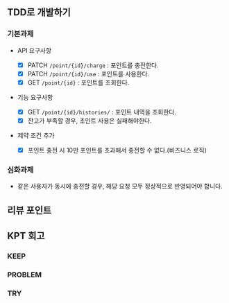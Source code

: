## TDD로 개발하기

### 기본과제

- API 요구사항

  - [x] PATCH `/point/{id}/charge` : 포인트를 충전한다.
  - [x] PATCH `/point/{id}/use` : 포인트를 사용한다.
  - [x] GET `/point/{id}` : 포인트를 조회한다.

- 기능 요구사항

  - [x] GET `/point/{id}/histories/` : 포인트 내역을 조회한다.
  - [x] 잔고가 부족할 경우, 초인트 사용은 실패해야한다.

- 제약 조건 추가
  - [x] 포인트 충전 시 10만 포인트를 초과해서 충전할 수 없다.(비즈니스 로직) 

### 심화과제

- 같은 사용자가 동시에 충전할 경우, 해당 요청 모두 정상적으로 반영되어야 합니다.

## 리뷰 포인트

## KPT 회고

### KEEP

### PROBLEM

### TRY
